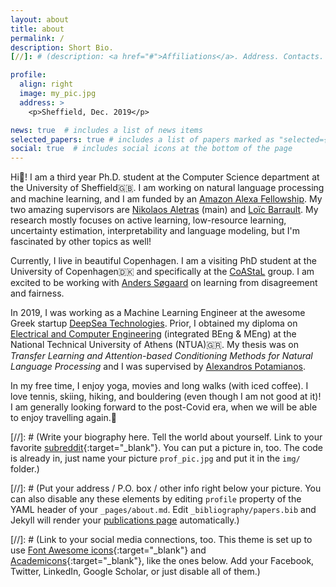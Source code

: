 ```yaml
---
layout: about
title: about
permalink: /
description: Short Bio.
[//]: # (description: <a href="#">Affiliations</a>. Address. Contacts. Moto. Etc.)

profile:
  align: right
  image: my_pic.jpg
  address: >
    <p>Sheffield, Dec. 2019</p>

news: true  # includes a list of news items
selected_papers: true # includes a list of papers marked as "selected={true}"
social: true  # includes social icons at the bottom of the page
---
```


Hi👋! I am a third year Ph.D. student at the Computer Science department at the University of Sheffield🇬🇧. 
I am working on natural language processing and machine learning, and I am funded by an [Amazon Alexa Fellowship](https://developer.amazon.com/en-US/alexa/alexa-startups/alexa-fund/alexa-fellowship/graduate).
My two amazing supervisors are [Nikolaos Aletras](http://nikosaletras.com/) (main) and [Loïc Barrault](https://loicbarrault.github.io/).
My research mostly focuses on active learning, low-resource learning, uncertainty estimation, interpretability and language modeling, but I'm fascinated by other topics as well! 


Currently, I live in beautiful Copenhagen. I am a visiting PhD student at the University of Copenhagen🇩🇰 and specifically at the [CoAStaL](https://coastalcph.github.io/) group. 
I am excited to be working with [Anders Søgaard](https://anderssoegaard.github.io/) on learning from disagreement and fairness.

In 2019, I was working as a Machine Learning Engineer at the awesome Greek startup [DeepSea Technologies](https://www.deepsea.ai/). 
Prior, I obtained my diploma on [Electrical and Computer Engineering](https://www.ece.ntua.gr/en) (integrated BEng & MEng) at the National Technical University of Athens (NTUA)🇬🇷.
My thesis was on _Transfer  Learning  and  Attention-based  Conditioning  Methods  for Natural Language Processing_ and I was supervised by [Alexandros Potamianos](https://scholar.google.com/citations?user=pBQViyUAAAAJ&hl=en).

In my free time, I enjoy yoga, movies and long walks (with iced coffee). I love tennis, skiing, hiking, and bouldering️ (even though I am not good at it)! 
I am generally looking forward to the post-Covid era, when we will be able to enjoy travelling again.🦋

[//]: # (Write your biography here. Tell the world about yourself. Link to your favorite [subreddit](http://reddit.com){:target="\_blank"}. You can put a picture in, too. The code is already in, just name your picture `prof_pic.jpg` and put it in the `img/` folder.)

[//]: # (Put your address / P.O. box / other info right below your picture. You can also disable any these elements by editing `profile` property of the YAML header of your `_pages/about.md`. Edit `_bibliography/papers.bib` and Jekyll will render your [publications page](/al-folio/publications/) automatically.)

[//]: # (Link to your social media connections, too. This theme is set up to use [Font Awesome icons](http://fortawesome.github.io/Font-Awesome/){:target="\_blank"} and [Academicons](https://jpswalsh.github.io/academicons/){:target="\_blank"}, like the ones below. Add your Facebook, Twitter, LinkedIn, Google Scholar, or just disable all of them.)